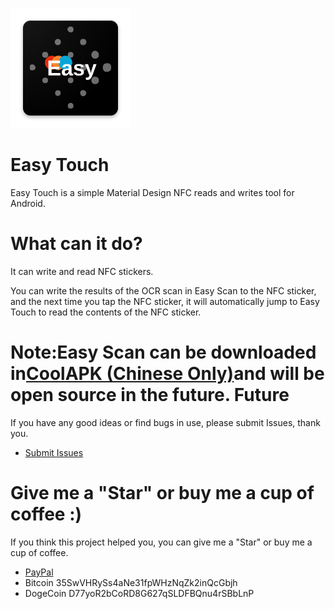 ![](https://raw.githubusercontent.com/YuQing-Ding/Easy-Touch/master/app/src/main/res/mipmap-xxxhdpi/ic_launcher.png)
# Easy Touch
Easy Touch is a simple Material Design NFC reads and writes tool for Android.

What can it do?
=========================
It can write and read NFC stickers.

You can write the results of the OCR scan in Easy Scan to the NFC sticker, and the next time you tap the NFC sticker, it will automatically jump to Easy Touch to read the contents of the NFC sticker.

Note:Easy Scan can be downloaded in[CoolAPK (Chinese Only)](https://www.coolapk.com/apk/233803)and will be open source in the future.
Future
=========================

If you have any good ideas or find bugs in use, please submit Issues, thank you.
- [Submit Issues](https://github.com/YuQing-Ding/Easy-Touch/issues/new)


Give me a "Star" or buy me a cup of coffee :)
=========================
If you think this project helped you, you can give me a "Star" or buy me a cup of coffee.

- [PayPal](https://paypal.me/YuQingDing)
- Bitcoin 35SwVHRySs4aNe31fpWHzNqZk2inQcGbjh
- DogeCoin D77yoR2bCoRD8G627qSLDFBQnu4rSBbLnP

